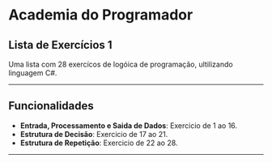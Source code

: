 # Academia do Programador

## Lista de Exercícios 1

Uma lista com 28 exercícos de logóica de programação, ultilizando linguagem C#.

---
## Funcionalidades

- **Entrada, Processamento e Saida de Dados**: Exercicio de 1 ao 16.
- **Estrutura de Decisão**: Exercicio de 17 ao 21.
- **Estrutura de Repetição**: Exercicio de 22 ao 28.

---

